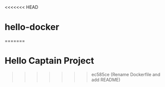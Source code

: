 <<<<<<< HEAD
# hello-docker
=======
# Hello Captain Project
>>>>>>> ec585ce (Rename Dockerfile and add README)

